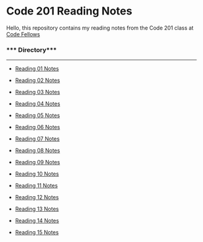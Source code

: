 # **Code 201 Reading Notes**


Hello, this repository contains my reading notes from the Code 201 class at [Code Fellows](https://www.codefellows.org)


### *** Directory***

****************

- [Reading 01 Notes]()

- [Reading 02 Notes]()

- [Reading 03 Notes]()

- [Reading 04 Notes]()

- [Reading 05 Notes]()

- [Reading 06 Notes]()

- [Reading 07 Notes]()

- [Reading 08 Notes]()

- [Reading 09 Notes]()

- [Reading 10 Notes]()

- [Reading 11 Notes]()

- [Reading 12 Notes]()

- [Reading 13 Notes]()

- [Reading 14 Notes]()

- [Reading 15 Notes]()

